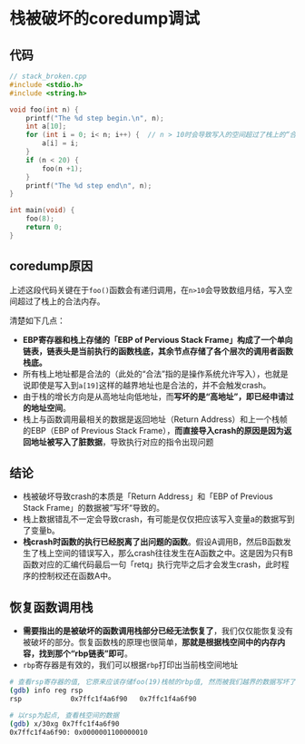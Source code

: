 # 栈被破坏的coredump调试

## 代码

```c++
// stack_broken.cpp
#include <stdio.h>
#include <string.h>

void foo(int n) {
    printf("The %d step begin.\n", n);
    int a[10];
    for (int i = 0; i< n; i++) {  // n > 10时会导致写入的空间超过了栈上的“合法”内存
        a[i] = i;
    }
    if (n < 20) {
        foo(n +1);
    }
    printf("The %d step end\n", n);
}

int main(void) {
    foo(8);
    return 0;
}
```

## coredump原因

上述这段代码关键在于`foo()`函数会有递归调用，在`n>10`会导致数组月结，写入空间超过了栈上的合法内存。

清楚如下几点：

* **EBP寄存器和栈上存储的「EBP of Pervious Stack Frame」构成了一个单向链表，链表头是当前执行的函数栈底，其余节点存储了各个层次的调用者函数栈底。**
* 所有栈上地址都是合法的（此处的“合法”指的是操作系统允许写入），也就是说即使是写入到`a[19]`这样的越界地址也是合法的，并不会触发crash。
* 由于栈的增长方向是从高地址向低地址，而**写坏的是“高地址”，即已经申请过的地址空间**。
* 栈上与函数调用最相关的数据是返回地址（Return Address）和上一个栈帧的EBP（EBP of Previous Stack Frame），**而直接导入crash的原因是因为返回地址被写入了脏数据**，导致执行对应的指令出现问题

## 结论

* 栈被破坏导致crash的本质是「Return Address」和「EBP of Previous Stack Frame」的数据被”写坏“导致的。
* 栈上数据错乱不一定会导致crash，有可能是仅仅把应该写入变量a的数据写到了变量b。
* **栈crash时函数的执行已经脱离了出问题的函数**。假设A调用B，然后B函数发生了栈上空间的错误写入，那么crash往往发生在A函数之中。这是因为只有B函数对应的汇编代码最后一句「retq」执行完毕之后才会发生crash，此时程序的控制权还在函数A中。

## 恢复函数调用栈

* **需要指出的是被破坏的函数调用栈部分已经无法恢复了**，我们仅仅能恢复没有被破坏的部分。恢复函数栈的原理也很简单，**那就是根据栈空间中的内存内容，找到那个“rbp链表”即可**。
* `rbp`寄存器是有效的，我们可以根据`rbp`打印出当前栈空间地址

```bash
# 查看rsp寄存器的值, 它原来应该存储foo(19)栈帧的rbp值, 然而被我们越界的数据写坏了
(gdb) info reg rsp
rsp            0x7ffc1f4a6f90   0x7ffc1f4a6f90

# 以rsp为起点, 查看栈空间的数据
(gdb) x/30xg 0x7ffc1f4a6f90
0x7ffc1f4a6f90: 0x0000001100000010   
```
